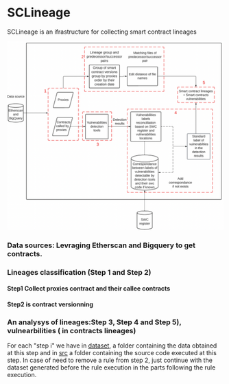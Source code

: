 # SCLineage
SCLineage is an ifrastructure for collecting smart contract lineages

![Alt text](./images/allSteps.png?raw=true "allSteps")

### Data sources: Levraging Etherscan and Bigquery to get contracts.
### Lineages classification (Step 1 and Step 2)
#### Step1 Collect proxies contract and their callee contracts
#### Step2 is contract versionning
### An analysys of lineages:Step 3, Step 4 and Step 5), vulnearbilities ( in contracts lineages)



For each "step i" we have in <a href="dataset">dataset</a>, a folder containing the data obtained at this step and in <a href="src">src</a> a folder containing the source code executed at this step.
In case of need to remove a rule from step 2, just continue with the dataset generated before the rule execution in the parts following the rule execution.



